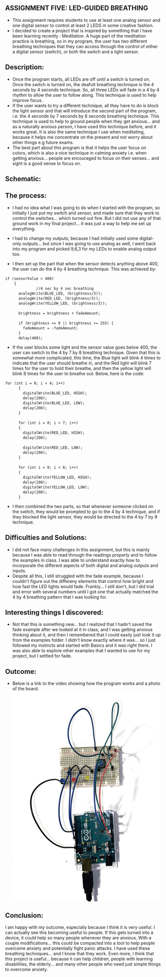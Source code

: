 ## ASSIGNMENT FIVE: LED-GUIDED BREATHING
- This assignment requires students to use at least one analog sensor and one digital sensor to control at least 2 LEDS in some creative fashion.
- I decided to create a project that is inspired by something that I have been learning recently : Meditation. A huge part of the meditation practice is breathing, so in my program, the user has two different breathing techniques that they can access through the control of either a digital sensor (switch), or both the switch and a light sensor.  

## Description:
- Once the program starts, all LEDs are off until a switch is turned on. Once the switch is turned on, the deafult breathing technique is the 4 seconds by 4 seconds technique. So, all three LEDs will fade in a 4 by 4 rhythm to allow the user to follow along. This technique is used to help improve focus. 
- If the user wants to try a different technique, all they have to do is block the light sensor and that will introduce the second part of the program, i.e. the 4 seconds by 7 seconds by 8 seconds breathing technique. This technique is used to help to ground people when they get anxious... and as a naturally anxious person, I have used this technique before, and it works great. It is also the same technique I use when meditating, because it helps me concentrate on the present and not worry about other things e.g future exams. 
- The best part about this program is that it helps the user focus on colors, which is also a nice technique in calming anxiety i.e. when getting anxious... people are encouraged to focus on their senses... and sight is a good sense to focus on. 

## Schematic:

## The process:
- I had no idea what I was going to do when I started with the program, so initially I just put my switch and sensor, and made sure that they work to control the switches... which turned out fine. But I did not use any of that ground work in my final project... it was just a way to help me set up everything.

- I had to change my outputs, because I had initially used some digital-only outputs... but since I was going to use analog as well, I went back into my program and picked 9,6,3 for my LEDs to enable analog output too.

- I then set up the part that when the sensor detects anything above 400, the user can do the 4 by 4 breathing technique. This was achieved by:
```Arduino
if (sensorValue > 400)
    {
              //4 sec by 4 sec breathing
      analogWrite(BLUE_LED, (brightness/3));
      analogWrite(RED_LED, (brightness/3));
      analogWrite(YELLOW_LED, (brightness/3));

      brightness = brightness + fadeAmount;

      if (brightness <= 0 || brightness >= 255) {
        fadeAmount = -fadeAmount;
      }
      delay(400); 
```

- If the user blocks some light and the sensor value goes below 400, the user can switch to the 4 by 7 by 8 breathing technique. Given that this is somewhat more complicated, this time, the Blue light will blink 4 times to indicate that the user should breathe in, and the Red light will blink 7 times for the user to hold their breathe, and then the yellow light will blink 8 times for the user to breathe out. Below, here is the code:
```Arduino
for (int i = 0; i < 4; i++)
      {
        digitalWrite(BLUE_LED, HIGH);
        delay(200);
        digitalWrite(BLUE_LED, LOW);
        delay(200);
      }

      for (int i = 0; i < 7; i++)
      {
        digitalWrite(RED_LED, HIGH);
        delay(200);
        
        digitalWrite(RED_LED, LOW);
        delay(200);
      }

      for (int i = 0; i < 8; i++)
      {
        digitalWrite(YELLOW_LED, HIGH);
        delay(200);
        digitalWrite(YELLOW_LED, LOW);
        delay(200);
      }

```
- I then combined the two parts, so that whenever someone clicked on the switch, they would be prompted to go to the 4 by 4 technique, and if they blocked the light sensor, they would be directed to the 4 by 7 by 8 technique.

## Difficulties and Solutions:
- I did not face many challenges in this assignment, but this is mainly because I was able to read through the readings properly and to follow the examples in class. I was able to understand exactly how to incorporate the different aspects of both digital and analog outputs and inputs. 
- Despite all this, I still struggled with the fade example, because I couldn't figure out the differeny elements that control how bright and how fast the LED lights would fade. Frankly... I still don't, but I did trial and error with several numbers until I got one that actually matched the 4 by 4 breathing pattern that I was looking for.

## Interesting things I discovered:
- Not that this is something new... but I realized that I hadn't saved the fade example after we looked at it in class, and I was getting anxious thinking about it, and then I remembered that I could easily just look it up from the examples folder. I didn't know exactly where it was... so I just followed my instincts and started with Basics and it was right there. I was also able to explore other examples that I wanted to use for my project, but I settled for fade.

## Outcome:
 - Below is a link to the video showing how the program works and a photo of the board.
 ![](Media/NeldaJohn-board5.png) 
 
## Conclusion:
I am happy with my outcome, especially because I think it is very useful. I can actually see this becoming useful to people. If this gets turned into a device, it could help so many people whenever they are anxious. With a couple modifications... this could be compacted into a tool to help people overcome anxiety and potentially fight panic attacks. I have used these breathing techniques... and I know that they work. Even more, I think that this project is useful... because it can help children, people with learning disabilities, the elderly... and many other people who need just simple things to overcome anxiety.

